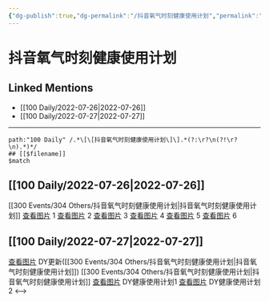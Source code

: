 ```yaml
---
{"dg-publish":true,"dg-permalink":"/抖音氧气时刻健康使用计划","permalink":"/抖音氧气时刻健康使用计划/","created":"2022-12-06T16:58:06.000+08:00","updated":"2023-01-04T14:03:39.984+08:00"}
---
```


# 抖音氧气时刻健康使用计划

## Linked Mentions
- [[100 Daily/2022-07-26\|2022-07-26]]
- [[100 Daily/2022-07-27\|2022-07-27]]


---

```expander
path:"100 Daily" /.*\[\[抖音氧气时刻健康使用计划\]\].*(?:\r?\n(?!\r?\n).*)*/
## [[$filename]]
$match
```
## [[100 Daily/2022-07-26\|2022-07-26]]
[[300 Events/304 Others/抖音氧气时刻健康使用计划\|抖音氧气时刻健康使用计划]]
[查看图片](https://wx2.sinaimg.cn/large/0088n2Pggy1h4kmma3u5vj30ku112tbb.jpg) 1
[查看图片](https://wx2.sinaimg.cn/large/0088n2Pggy1h4kmmguv2gj30ku112mzm.jpg) 2
[查看图片](https://wx1.sinaimg.cn/large/0088n2Pggy1h4kmmqkm63j30ku112q5a.jpg) 3
[查看图片](https://wx2.sinaimg.cn/large/0088n2Pggy1h4kmn9disoj30ku112mzn.jpg) 4
[查看图片](https://wx2.sinaimg.cn/large/0088n2Pggy1h4kpkaaynxj30u01hddjz.jpg) 5
[查看图片](https://wx1.sinaimg.cn/large/0088n2Pggy1h4kpkco6tsj30u01hdtct.jpg) 6
## [[100 Daily/2022-07-27\|2022-07-27]]
[查看图片](https://wx4.sinaimg.cn/large/0088n2Pggy1h4lvtiud7qj30ku112q56.jpg) DY更新([[300 Events/304 Others/抖音氧气时刻健康使用计划\|抖音氧气时刻健康使用计划]])
[[300 Events/304 Others/抖音氧气时刻健康使用计划\|抖音氧气时刻健康使用计划]]
[查看图片](https://wx2.sinaimg.cn/large/0088n2Pggy1h4lvuoovbdj30ku112goc.jpg) DY健康使用计划1
[查看图片](https://wx1.sinaimg.cn/large/0088n2Pggy1h4lvv6lk74j30ku112god.jpg) DY健康使用计划2
<-->